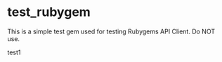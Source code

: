 test_rubygem
========

This is a simple test gem used for testing Rubygems API Client. Do NOT use.

test1
